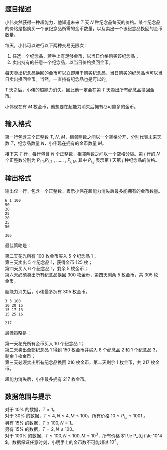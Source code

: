 ## 题目描述

小伟突然获得一种超能力，他知道未来 $T$ 天 $N$ 种纪念品每天的价格。某个纪念品的价格是指购买一个该纪念品所需的金币数量，以及卖出一个该纪念品换回的金币数量。

每天，小伟可以进行以下两种交易无限次：

1. 任选一个纪念品，若手上有足够金币，以当日价格购买该纪念品；
2. 卖出持有的任意一个纪念品，以当日价格换回金币。

每天卖出纪念品换回的金币可以立即用于购买纪念品，当日购买的纪念品也可以当日卖出换回金币。当然，一直持有纪念品也是可以的。

$T$ 天之后，小伟的超能力消失。因此他一定会在第 $T$ 天卖出所有纪念品换回金币。

小伟现在有 $M$ 枚金币，他想要在超能力消失后拥有尽可能多的金币。

## 输入格式

第一行包含三个正整数 $T$, $N$, $M$，相邻两数之间以一个空格分开，分别代表未来天数 $T$，纪念品数量 $N$，小伟现在拥有的金币数量 $M$。

接下来 $T$ 行，每行包含 $N$ 个正整数，相邻两数之间以一个空格分隔。第 $i$ 行的 $N$ 个正整数分别为 $P_{i,1}$,$P_{i,2}$ , ...... , $P_{i,N}$, 其中 $P_{i,j}$ 表示第 $i$ 天第 $j$ 种纪念品的价格。

## 输出格式

输出仅一行，包含一个正整数，表示小伟在超能力消失后最多能拥有的金币数量。

```input1
6 1 100
50
20
25
20
25
50
```
```output1
305
```

最佳策略是：

第二天花光所有 $100$ 枚金币买入 $5$ 个纪念品 $1$；  
第三天卖出 $5$ 个纪念品 $1$，获得金币 $125$ 枚；  
第四天买入 $6$ 个纪念品 $1$，剩余 $5$ 枚金币；  
第六天必须卖出所有纪念品换回 $300$ 枚金币，第四天剩余 $5$ 枚金币，共 $305$ 枚金币。

超能力消失后，小伟最多拥有 $305$ 枚金币。

```input2
3 3 100
10 20 15
15 17 13
15 25 16
```
```output2
217
```

最佳策略是：

第一天花光所有金币买入 $10$ 个纪念品 $1$；  
第二天卖出全部纪念品 $1$ 得到 $150$ 枚金币并买入 $8$ 个纪念品 $2$ 和 $1$ 个纪念品 $3$，剩余 $1$ 枚金币；  
第三天必须卖出所有纪念品换回 $216$ 枚金币，第二天剩余 $1$ 枚金币，共 $217$ 枚金币。

超能力消失后，小伟最多拥有 $217$ 枚金币。

## 数据范围与提示

对于 $10\%$ 的数据，$T = 1$。  
对于 $30\%$ 的数据，$T \le 4, N \le 4, M \le 100$，所有价格 $10 \le P_{i,j} \le 1001$ 。  
另有 $15\%$ 的数据，$T \le 100, N = 1$。  
另有 $15\%$ 的数据，$T = 2,N \le 100$。  
对于 $100\%$ 的数据，$T \le 100, N \le 100, M \le 10^3$，所有价格 $1 \le P_{i,j} \le 10^4 $，数据保证任意时刻，小明手上的金币数不可能超过 $10^4$。
